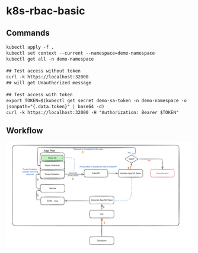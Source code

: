 # k8s-rbac-basic

## Commands
``` /bin/bash
kubectl apply -f .
kubectl set context --current --namespace=demo-namespace
kubectl get all -n demo-namespace

## Test access without token
curl -k https://localhost:32000
## will get Unauthorized message

## Test access with token
export TOKEN=$(kubectl get secret demo-sa-token -n demo-namespace -o jsonpath="{.data.token}" | base64 -d) 
curl -k https://localhost:32000 -H "Authorization: Bearer $TOKEN"
```

## Workflow
![workflow](./k8s-rbac-basic-workflow.png)